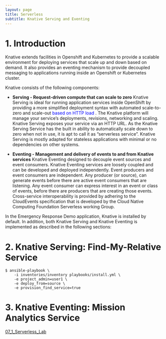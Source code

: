 ```yaml
---
layout: page
title: Serverless
subtitle: Knative Serving and Eventing
---
```


# 1. Introduction

Knative extends facilities in Openshift and Kubernetes to provide a scalable environment for deploying services that scale up and down based on demand. 
It also provides an eventing mechanism to provide decoupled messaging to applications running inside an Openshift or Kubernetes cluster.

Knative consists of the following components:

* **Serving - Request-driven compute that can scale to zero**
  Knative Serving is ideal for running application services inside OpenShift by providing a more simplified deployment syntax with automated scale-to-zero and scale-out <span style="color:blue">based on HTTP load </span>. The Knative platform will manage your service’s deployments, revisions, networking and scaling. Knative Serving exposes your service via an HTTP URL. As the Knative Serving Service has the built in ability to automatically scale down to zero when not in use, it is apt to call it as “serverless service”. Knative Serving is mostly adapted for stateless applications with minimal or no dependencies on other systems.


* **Eventing - Management and delivery of events to and from Knative services**
  Knative Eventing designed to decouple event sources and event consumers. Knative Eventing services are loosely coupled and can be developed and deployed independently. Event producers and event consumers are independent. Any producer (or source), can generate events before there are active event consumers that are listening. Any event consumer can express interest in an event or class of events, before there are producers that are creating those events. Cross-service interoperability is provided by adhering to the CloudEvents specification that is developed by the Cloud Native Computing Foundation Serverless working Group.


In the Emergency Response Demo application, Knative is installed by default.  In addition, both Knative Serving and Knative Eventing is implemented as described in the following sections:

# 2. Knative Serving:  **Find-My-Relative Service**

```
$ ansible-playbook \
    -i inventories/inventory playbooks/install.yml \
    -e project_admin=user1 \
    -e deploy_from=source \
    -e provision_find_service=true
```

   
# 3. Knative Eventing: **Mission Analytics Service**  


[07_1_Serverless_Lab](https://github.com/redhat-gpe/cnd_advanced_v2/blob/master/modules/07_Serverless/07_1_Serverless_Lab.adoc)
